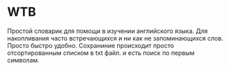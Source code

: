 # WTB
Простой словарик для помощи в изучении английского языка. Для накопливания часто встречающихся и ни как не запоминающихся слов. Просто быстро удобно. Сохраниние происходит просто отсортированным списком в txt файл. и есть поиск по первым символам.
